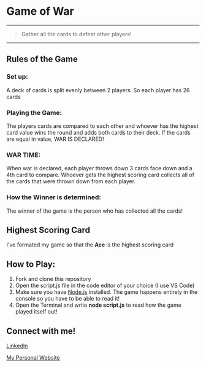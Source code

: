 <!-- Headings -->

# Game of War

---
<!-- Blockquote -->
> Gather all the cards to defeat other players!
---
## Rules of the Game
### Set up:
A deck of cards is split evenly between 2 players. So each player has 26 cards

### Playing the Game:
The players cards are compared to each other and whoever has the highest card value wins the round and adds both cards to their deck. If the cards are equal in value, WAR IS DECLARED!

### WAR TIME:
When war is declared, each player throws down 3 cards face down and a 4th card to compare. Whoever gets the highest scoring card collects all of the cards that were thrown down from each player.

### How the Winner is determined:
The winner of the game is the person who has collected all the cards!

## Highest Scoring Card
I've formated my game so that the **Ace** is the highest scoring card

## How to Play:
<!-- OL -->

1. Fork and clone this repository
1. Open the script.js file in the code editor of your choice (I use VS Code)
1. Make sure you have [Node.js](https://nodejs.org/en/) installed. The game happens entirely in the console so you have to be able to read it!
1. Open the Terminal and write **node script.js** to read how the game played itself out!

## Connect with me!
[LinkedIn](https://www.linkedin.com/in/chelsey-alphonso-84067353/)

[My Personal Website](https://chelseyreann.github.io/)


